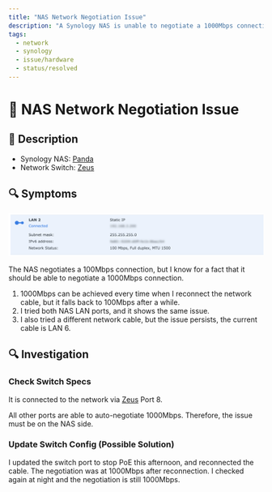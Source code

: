 ```yaml
---
title: "NAS Network Negotiation Issue"
description: "A Synology NAS is unable to negotiate a 1000Mbps connection."
tags:
  - network
  - synology
  - issue/hardware
  - status/resolved
---
```


# 📡 NAS Network Negotiation Issue

## 📝 Description

- Synology NAS: [Panda](../hardware/panda.md)
- Network Switch: [Zeus](../hardware/zeus.md)

## 🔍 Symptoms

![Synology NAS Screenshot](./assets/20250227-negotiation-issue.png)

The NAS negotiates a 100Mbps connection, but I know for a fact that it should be able to negotiate a 1000Mbps connection.

1. 1000Mbps can be achieved every time when I reconnect the network cable, but it falls back to 100Mbps after a while.
2. I tried both NAS LAN ports, and it shows the same issue.
3. I also tried a different network cable, but the issue persists, the current cable is LAN 6.

## 🔍 Investigation

### Check Switch Specs 

It is connected to the network via [Zeus](../hardware/zeus.md) Port 8. 

All other ports are able to auto-negotiate 1000Mbps. Therefore, the issue must be on the NAS side.

### Update Switch Config (Possible Solution)

I updated the switch port to stop PoE this afternoon, and reconnected the cable. The negotiation was at 1000Mbps after reconnection. I checked again at night and the negotiation is still 1000Mbps.

